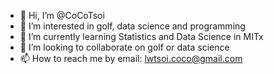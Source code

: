 - 👋 Hi, I’m @CoCoTsoi
- 👀 I’m interested in golf, data science and programming 
- 🌱 I’m currently learning Statistics and Data Science in MITx
- 💞️ I’m looking to collaborate on golf or data science
- 📫 How to reach me by email: lwtsoi.coco@gmail.com

<!---
CoCoTsoi/CoCoTsoi is a ✨ special ✨ repository because its `README.md` (this file) appears on your GitHub profile.
You can click the Preview link to take a look at your changes.
--->
